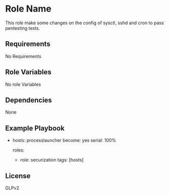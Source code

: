 Role Name
=========

This role make some changes on the config of sysctl, sshd and cron to pass pentesting tests.

Requirements
------------

No Requirements

Role Variables
--------------

No role Variables

Dependencies
------------

None

Example Playbook
----------------

- hosts: processlauncher
  become: yes
  serial: 100%

  roles:

    - role: securization
      tags: [hosts]

   

License
-------

GLPv2


